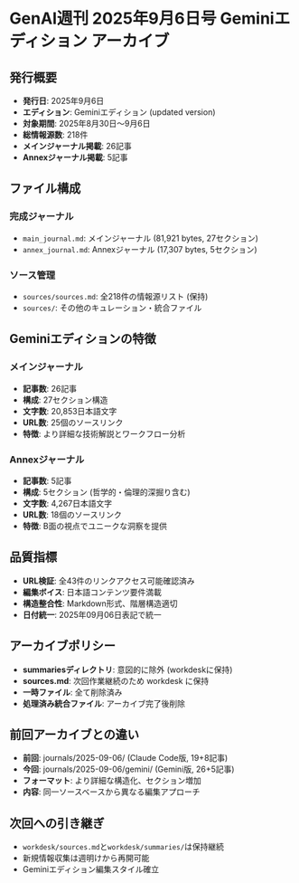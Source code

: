 # GenAI週刊 2025年9月6日号 Geminiエディション アーカイブ

## 発行概要
- **発行日**: 2025年9月6日
- **エディション**: Geminiエディション (updated version)
- **対象期間**: 2025年8月30日〜9月6日
- **総情報源数**: 218件
- **メインジャーナル掲載**: 26記事
- **Annexジャーナル掲載**: 5記事

## ファイル構成

### 完成ジャーナル
- `main_journal.md`: メインジャーナル (81,921 bytes, 27セクション)
- `annex_journal.md`: Annexジャーナル (17,307 bytes, 5セクション)

### ソース管理
- `sources/sources.md`: 全218件の情報源リスト (保持)
- `sources/`: その他のキュレーション・統合ファイル

## Geminiエディションの特徴

### メインジャーナル
- **記事数**: 26記事
- **構成**: 27セクション構造
- **文字数**: 20,853日本語文字
- **URL数**: 25個のソースリンク
- **特徴**: より詳細な技術解説とワークフロー分析

### Annexジャーナル  
- **記事数**: 5記事
- **構成**: 5セクション (哲学的・倫理的深掘り含む)
- **文字数**: 4,267日本語文字  
- **URL数**: 18個のソースリンク
- **特徴**: B面の視点でユニークな洞察を提供

## 品質指標
- **URL検証**: 全43件のリンクアクセス可能確認済み
- **編集ボイス**: 日本語コンテンツ要件満載
- **構造整合性**: Markdown形式、階層構造適切
- **日付統一**: 2025年09月06日表記で統一

## アーカイブポリシー
- **summariesディレクトリ**: 意図的に除外 (workdeskに保持)
- **sources.md**: 次回作業継続のため workdesk に保持
- **一時ファイル**: 全て削除済み
- **処理済み統合ファイル**: アーカイブ完了後削除

## 前回アーカイブとの違い
- **前回**: journals/2025-09-06/ (Claude Code版, 19+8記事)
- **今回**: journals/2025-09-06/gemini/ (Gemini版, 26+5記事)
- **フォーマット**: より詳細な構造化、セクション増加
- **内容**: 同一ソースベースから異なる編集アプローチ

## 次回への引き継ぎ
- `workdesk/sources.md`と`workdesk/summaries/`は保持継続
- 新規情報収集は週明けから再開可能
- Geminiエディション編集スタイル確立